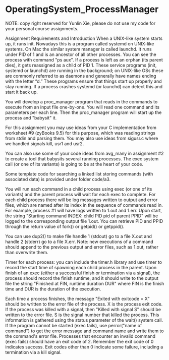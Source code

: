 # OperatingSystem_ProcessManager
NOTE: copy right reserved for Yunlin Xie, please do not use my code for your personal course assignments.

Assignment Requirements and Introduction
When a UNIX-like system starts up, it runs init. Nowadays this is a program called systemd on UNIX-like systems. On Mac the similar system manager is called launchd. It runs under PID of 1 and is an ancestor of all other processes. You can see the process with command "ps aux". If a process is left as an orphan (its parent dies), it gets reassigned as a child of PID 1. These service programs (init, systemd or launchd) are running in the background; on UNIX-like OSs these are commonly referred to as daemons and generally have names ending with the letter “d.” These programs ensure that things start up properly and stay running.  If a process crashes systemd (or launchd) can detect this and start it back up.

You will develop a proc_manager program that reads in the commands to execute from an input file one-by-one. You will read one command and its parameters per each line. Then the proc_manager program will start up the process and "babysit" it.

For this assignment you may use ideas from your C implementation from worksheet #9 (zyBooks 9.5) for this purpose, which was reading strings from stdin and parsing them. You may also use ideas from sigusr.c where we handled signals kill, usr1 and usr2.

You can also use some of your code ideas from avg_many in assignment #2 to create a tool that babysits several running processes. The exec system call (or one of its variants) is going to be at the heart of your code.

Some template code for searching a linked list storing commands (with associated data) is provided under folder code/a3.

You will run each command in a child process using exec (or one of its variants) and the parent process will wait for each exec to complete. For each child process there will be log messages written to output and error files, which are named after its index in the sequence of commands read in. For example, process #1 will have logs written to 1.out and 1.err. Upon start, the string "Starting command INDEX: child PID pid of parent PPID" will be logged to the corresponding output file 1.out. You can retrieve PID and PPID through the return value of fork() or getpid() or getppid().

You can use dup2() to make file handle 1 (stdout) go to a file X.out and handle 2 (stderr) go to a file X.err. Note: new executions of a command should append to the previous output and error files, such as 1.out, rather than overwrite them.

Timer for each process: you can include the timer.h library and use timer to record the start time of spawning each child process in the parent. Upon finish of an exec (either a successful finish or termination via a signal), the process should record the finish runtime, and it should write to the output file the string "Finished at FIN, runtime duration DUR" where FIN is the finish time and DUR is the duration of the execution.

Each time a process finishes, the message "Exited with exitcode = X" should be written to the error file of the process. X is the process exit code. If the process was killed with a signal, then "Killed with signal S" should be written to the error file. S is the signal number that killed the process. This information is gathered using the status parameter of the wait() system call. If the program cannot be started (exec fails), use perror("name of command") to get the error message and command name and write them to the command's error file. Processes that encounter an invalid command (exec fails) should have an exit code of 2. Remember the exit code of 0 indicates success. Exit codes other than 0 indicate some failure, including a termination via a kill signal.
